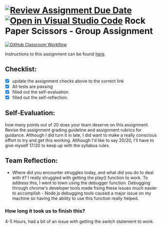 [![Review Assignment Due Date](https://classroom.github.com/assets/deadline-readme-button-24ddc0f5d75046c5622901739e7c5dd533143b0c8e959d652212380cedb1ea36.svg)](https://classroom.github.com/a/Foo-WCFM)
[![Open in Visual Studio Code](https://classroom.github.com/assets/open-in-vscode-718a45dd9cf7e7f842a935f5ebbe5719a5e09af4491e668f4dbf3b35d5cca122.svg)](https://classroom.github.com/online_ide?assignment_repo_id=11910420&assignment_repo_type=AssignmentRepo)
Rock Paper Scissors - Group Assignment
===================================
[![GitHub Classroom Workflow](https://github.com/IT3049C/3.Rock-Paper-Scissors/actions/workflows/classroom.yml/badge.svg)](https://github.com/IT3049C/3.Rock-Paper-Scissors/actions/workflows/classroom.yml)

Instructions to this assignment can be found [here](https://reedws.github.io/IT3049C/coursework/assignments/rock-paper-scissors/).

## Checklist:
- [X] update the assignment checks above to the correct link
- [X] All tests are passing
- [X] filled out the self-evaluation.
- [X] filled out the self-reflection.

## Self-Evaluation: 
how many points out of 20 does your team deserve on this assignment. Revise the assignment grading guideline and assignment rubrics for guidance. Although I did turn it in late, I did want to make a really conscious effort to try and get this working. Although I'd like to say 20/20, I'll have to give myself 17/20 to keep up with the syllabus rules. 

## Team Reflection:
- Where did you encounter struggles today, and what did you do to deal with it?
I really struggled with getting the play() function to work. To address this, I went to town using the debugger function. Debugging through chrome's developer tools made fixing these issues much easier to accomplish - Node.js debugging tools caused a major issue on my machine so having the ability to use this function really helped. 


### How long it took us to finish this?
4-5 Hours, had a bit of an issue with getting the switch statement to work.